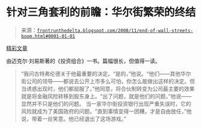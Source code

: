 <!--yml

category: 未分类

日期：2024-05-12 23:37:59

-->

# 针对三角套利的前瞻：华尔街繁荣的终结

> 来源：[`frontrunthedelta.blogspot.com/2008/11/end-of-wall-streets-boom.html#0001-01-01`](https://frontrunthedelta.blogspot.com/2008/11/end-of-wall-streets-boom.html#0001-01-01)

[精彩文章](http://www.portfolio.com/news-markets/national-news/portfolio/2008/11/11/The-End-of-Wall-Streets-Boom)

由迈克尔·刘易斯著的《投资组合》一书。篇幅很长，但值得一读。

> “我问古特弗伦德关于他最重要的决定。“是的，”他说。“他们——其他华尔街公司的领导——都说去公开上市多么可怕，你怎么能做出这样的决定。但当诱惑出现时，他们都屈服了。”他同意，将合伙制转变为公司最主要的效果就是将金融风险转移到股东身上。“出了问题，就是他们的问题，”他说——显然并不只是他们的问题。 当一家华尔街投资银行出现严重失误时，它的风险就成为了美国政府的问题。“直到事情变得一团糟，才是自由放任，”他说，带着一丝笑意。他已经退出了这场游戏。”
